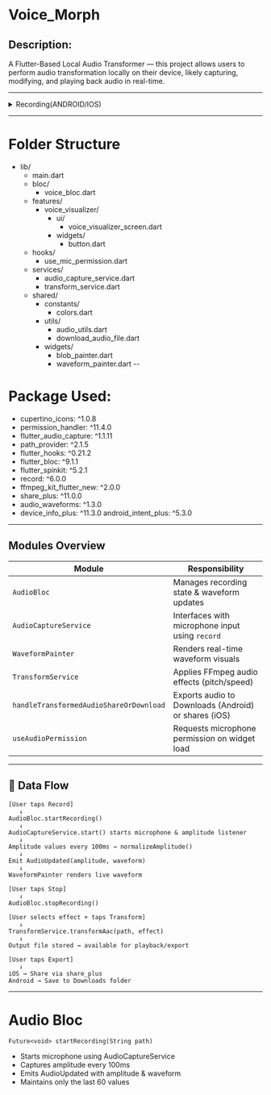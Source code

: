 # Voice_Morph

## Description:

A Flutter-Based Local Audio Transformer — this project allows users to perform audio transformation locally on their device, likely capturing, modifying, and playing back audio in real-time.

---

<details><summary>Recording(ANDROID/IOS)</summary>

### ANDROID

https://github.com/user-attachments/assets/c1cc1010-9c06-466b-a127-80497bd49ef4

### IOS

https://github.com/user-attachments/assets/b385cf21-bf50-4d99-8c5b-7d5fc064aa4c


</details> 

---
# Folder Structure

- lib/
  - main.dart
  - bloc/
    - voice_bloc.dart
  - features/
    - voice_visualizer/
      - ui/
        - voice_visualizer_screen.dart
      - widgets/
        - button.dart
  - hooks/
    - use_mic_permission.dart
  - services/
    - audio_capture_service.dart
    - transform_service.dart
  - shared/
    - constants/
      - colors.dart
    - utils/
      - audio_utils.dart
      - download_audio_file.dart
    - widgets/
      - blob_painter.dart
      - waveform_painter.dart
--
# Package Used:
  - cupertino_icons: ^1.0.8
  - permission_handler: ^11.4.0
  - flutter_audio_capture: ^1.1.11
  - path_provider: ^2.1.5
  - flutter_hooks: ^0.21.2
  - flutter_bloc: ^9.1.1
  - flutter_spinkit: ^5.2.1
  - record: ^6.0.0
  - ffmpeg_kit_flutter_new: ^2.0.0
  - share_plus: ^11.0.0
  - audio_waveforms: ^1.3.0
  - device_info_plus: ^11.3.0
  android_intent_plus: ^5.3.0

---
##  Modules Overview

| Module | Responsibility |
|--------|----------------|
| `AudioBloc` | Manages recording state & waveform updates |
| `AudioCaptureService` | Interfaces with microphone input using `record` |
| `WaveformPainter` | Renders real-time waveform visuals |
| `TransformService` | Applies FFmpeg audio effects (pitch/speed) |
| `handleTransformedAudioShareOrDownload` | Exports audio to Downloads (Android) or shares (iOS) |
| `useAudioPermission` | Requests microphone permission on widget load |

---

## 🔁 Data Flow

```plaintext
[User taps Record]
   ↓
AudioBloc.startRecording()
   ↓
AudioCaptureService.start() starts microphone & amplitude listener
   ↓
Amplitude values every 100ms → normalizeAmplitude()
   ↓
Emit AudioUpdated(amplitude, waveform)
   ↓
WaveformPainter renders live waveform

[User taps Stop]
   ↓
AudioBloc.stopRecording()

[User selects effect + taps Transform]
   ↓
TransformService.transformAac(path, effect)
   ↓
Output file stored → available for playback/export

[User taps Export]
   ↓
iOS → Share via share_plus
Android → Save to Downloads folder
```

---

# Audio Bloc
`Future<void> startRecording(String path)`
- Starts microphone using AudioCaptureService
- Captures amplitude every 100ms
- Emits AudioUpdated with amplitude & waveform
- Maintains only the last 60 values
